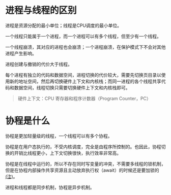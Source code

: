 # 进程与线程的区别

进程是资源分配的最小单位；线程是CPU调度的最小单位。

一个线程只能属于一个进程，而一个进程可以有多个线程，但至少有一个线程。

一个线程崩溃，其对应的进程也会崩溃；一个进程崩溃，在保护模式下不会对其他进程产生影响。

进程创建与撤销的代价大于线程。

每个进程有独立的代码和数据空间，进程切换的代价较大，需要先切换页目录以使用新的地址空间，然后再切换硬件上下文和内核栈；而同一进程的各个线程共享代码和数据空间，线程切换只需要切换硬件上下文和内核栈即可。

> 硬件上下文：CPU 寄存器和程序计数器（Program Counter，PC）

# 协程是什么

协程是更加轻量级的线程，一个线程可以有多个协程。

协程是在用户态执行的，不受内核调度，完全是由程序所控制的。也因此，协程切换的开销比线程更小，上下文切换很快，执行效率非常高。

协程是在线程中运行的，所以不存在同时写变量的冲突，不需要多线程的锁机制，但是在协程内部操作共享资源且主动放弃执行权（await）的时候还是要加锁的[(注)](https://blog.csdn.net/zcxey2911/article/details/123573727)。

进程和线程都是同步机制，协程是异步机制。